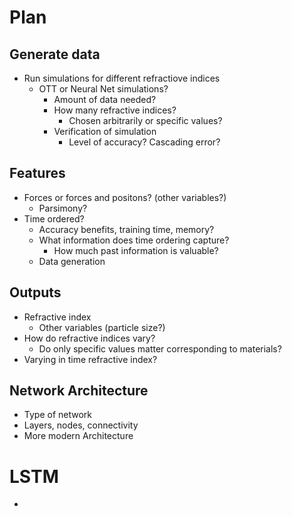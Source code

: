# Plan 

## Generate data
- Run simulations for different refractiove indices 
    - OTT or Neural Net simulations?
      - Amount of data needed?
      - How many refractive indices?
        - Chosen arbitrarily or specific values?
      - Verification of simulation
        - Level of accuracy? Cascading error?

## Features 
- Forces or forces and positons? (other variables?)
    - Parsimony?
- Time ordered?
  - Accuracy benefits, training time, memory?
  - What information does time ordering capture?
    - How much past information is valuable?
  - Data generation
## Outputs
- Refractive index
  - Other variables (particle size?)
- How do refractive indices vary?
  - Do only specific values matter corresponding to materials?
- Varying in time refractive index?

## Network Architecture 
- Type of network
- Layers, nodes, connectivity 
- More modern Architecture 


# LSTM
- 